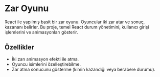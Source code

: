 # Zar Oyunu

React ile yapılmış basit bir zar oyunu. Oyuncular iki zar atar ve sonuç, kazananı belirler. Bu proje, temel React durum yönetimini, kullanıcı girişi işlemlerini ve animasyonları gösterir.

## Özellikler

- İki zarı animasyon efekti ile atma.
- Oyuncu isimlerini özelleştirebilme.
- Zar atma sonucunu gösterme (kimin kazandığı veya berabere durumu).
